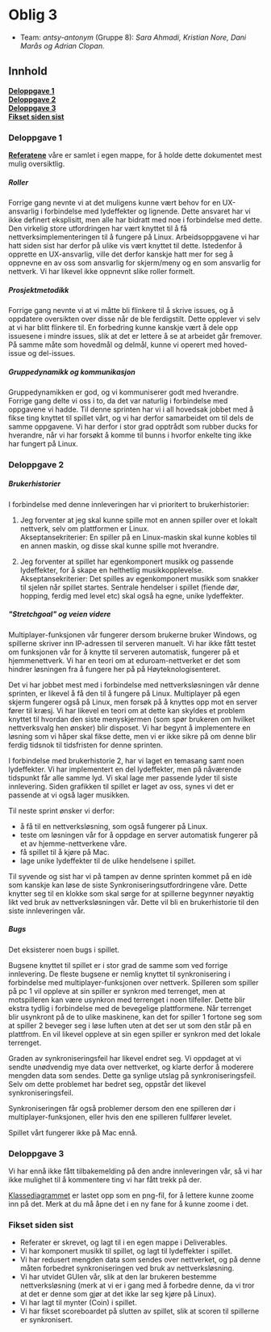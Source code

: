 # Oblig 3

* Team: *antsy-antonym* (Gruppe 8): *Sara Ahmadi, Kristian Nore, Dani Marås og Adrian Clopan.*



## Innhold
**[Deloppgave 1](https://git.app.uib.no/inf112-oblig/inf112.22v.libgdx-template/-/blob/master/Deliverables/ObligatoriskOppgave3.md#deloppgave-1)<br>
[Deloppgave 2](https://git.app.uib.no/inf112-oblig/inf112.22v.libgdx-template/-/blob/master/Deliverables/ObligatoriskOppgave3.md#deloppgave-2)<br>
[Deloppgave 3](https://git.app.uib.no/inf112-oblig/inf112.22v.libgdx-template/-/blob/master/Deliverables/ObligatoriskOppgave3.md#deloppgave-3)<br>
[Fikset siden sist](https://git.app.uib.no/inf112-oblig/inf112.22v.libgdx-template/-/blob/master/Deliverables/ObligatoriskOppgave3.md#fikset-siden-sist)**


### Deloppgave 1

**[Referatene](https://git.app.uib.no/inf112-oblig/inf112.22v.libgdx-template/-/blob/master/Deliverables/Referat)** våre er samlet i egen mappe, for å holde dette dokumentet mest mulig oversiktlig.

##### Roller
Forrige gang nevnte vi at det muligens kunne vært behov for en UX-ansvarlig i forbindelse med lydeffekter og lignende. Dette ansvaret har vi ikke definert eksplisitt, men alle har bidratt med noe i forbindelse med dette. Den virkelig store utfordringen har vært knyttet til å få nettverksimplementeringen til å fungere på Linux. Arbeidsoppgavene vi har hatt siden sist har derfor på ulike vis vært knyttet til dette. Istedenfor å opprette en UX-ansvarlig, ville det derfor kanskje hatt mer for seg å oppnevne en av oss som ansvarlig for skjerm/meny og en som ansvarlig for nettverk. Vi har likevel ikke oppnevnt slike roller formelt.



##### Prosjektmetodikk
Forrige gang nevnte vi at vi måtte bli flinkere til å skrive issues, og å oppdatere oversikten over disse når de ble ferdigstilt. Dette opplever vi selv at vi har blitt flinkere til. En forbedring kunne kanskje vært å dele opp issuesene i mindre issues, slik at det er lettere å se at arbeidet går fremover. På samme måte som hovedmål og delmål, kunne vi operert med hoved-issue og del-issues.

##### Gruppedynamikk og kommunikasjon
Gruppedynamikken er god, og vi kommuniserer godt med hverandre. Forrige gang delte vi oss i to, da det var naturlig i forbindelse med oppgavene vi hadde. Til denne sprinten har vi i all hovedsak jobbet med å fikse ting knyttet til spillet vårt, og vi har derfor samarbeidet om til dels de samme oppgavene. Vi har derfor i stor grad opptrådt som rubber ducks for hverandre, når vi har forsøkt å komme til bunns i hvorfor enkelte ting ikke har fungert på Linux.

### Deloppgave 2
##### Brukerhistorier
I forbindelse med denne innleveringen har vi prioritert to brukerhistorier:

1) Jeg forventer at jeg skal kunne spille mot en annen spiller over et lokalt nettverk, selv om plattformen er Linux.  
Akseptansekriterier: En spiller på en Linux-maskin skal kunne kobles til en annen maskin, og disse skal kunne spille mot hverandre.

2) Jeg forventer at spillet har egenkomponert musikk og passende lydeffekter, for å skape en helthetlig musikkopplevelse.  
Akseptansekriterier: Det spilles av egenkomponert musikk som snakker til sjelen når spillet startes. Sentrale hendelser i spillet (fiende dør, hopping, ferdig med level etc) skal også ha egne, unike lydeffekter.

##### "Stretchgoal" og veien videre
Multiplayer-funksjonen vår fungerer dersom brukerne bruker Windows, og spillerne skriver inn IP-adressen til serveren manuelt. Vi har ikke fått testet om funksjonen vår for å knytte til serveren automatisk, fungerer på et hjemmenettverk. Vi har en teori om at eduroam-nettverket er det som hindrer løsningen fra å fungere her på på Høyteknologisenteret.

Det vi har jobbet mest med i forbindelse med nettverksløsningen vår denne sprinten, er likevel å få den til å fungere på Linux. Multiplayer på egen skjerm fungerer også på Linux, men forsøk på å knyttes opp mot en server fører til kræsj. Vi har likevel en teori om at dette kan skyldes et problem knyttet til hvordan den siste menyskjermen (som spør brukeren om hvilket nettverksvalg hen ønsker) blir disposet. Vi har begynt å implementere en løsning som vi håper skal fikse dette, men vi er ikke sikre på om denne blir ferdig tidsnok til tidsfristen for denne sprinten.

I forbindelse med brukerhistorie 2, har vi laget en temasang samt noen lydeffekter. Vi har implementert en del lydeffekter, men på nåværende tidspunkt får alle samme lyd. Vi skal lage mer passende lyder til siste innlevering. Siden grafikken til spillet er laget av oss, synes vi det er passende at vi også lager musikken.  

Til neste sprint ønsker vi derfor:
- å få til en nettverksløsning, som også fungerer på Linux. 
- teste om løsningen vår for å oppdage en server automatisk fungerer på et av hjemme-nettverkene våre. 
- få spillet til å kjøre på Mac. 
- lage unike lydeffekter til de ulike hendelsene i spillet. 

Til syvende og sist har vi på tampen av denne sprinten kommet på en idè som kanskje kan løse de siste Synkroniseringsutfordringene våre. Dette knytter seg til en klokke som skal sørge for at spillerne begynner nøyaktig likt ved bruk av nettverksløsningen vår. Dette vil bli en brukerhistorie til den siste innleveringen vår.

##### Bugs
Det eksisterer noen bugs i spillet.

Bugsene knyttet til spillet er i stor grad de samme som ved forrige innlevering. De fleste bugsene er nemlig knyttet til synkronisering i forbindelse med multiplayer-funksjonen over nettverk. Spilleren som spiller på pc 1 vil oppleve at sin spiller er synkron med terrenget, men at motspilleren kan være usynkron med terrenget i noen tilfeller. Dette blir ekstra tydlig i forbindelse med de bevegelige plattformene. Når terrenget blir usynkront på de to ulike maskinene, kan det for spiller 1 fortone seg som at spiller 2 beveger seg i løse luften uten at det ser ut som den står på en plattfrom. En vil likevel oppleve at sin egen spiller er synkron med det lokale terrenget.  

Graden av synkroniseringsfeil har likevel endret seg. Vi oppdaget at vi sendte unødvendig mye data over nettverket, og klarte derfor å moderere mengden data som sendes. Dette ga synlige utslag på synkroniseringsfeil. Selv om dette problemet har bedret seg, oppstår det likevel synkroniseringsfeil.

Synkroniseringen får også problemer dersom den ene spilleren dør i multiplayer-funksjonen, eller hvis den ene spilleren fullfører levelet.

Spillet vårt fungerer ikke på Mac ennå.

### Deloppgave 3
Vi har ennå ikke fått tilbakemelding på den andre innleveringen vår, så vi har ikke mulighet til å kommentere ting vi har fått trekk på der.

[Klassediagrammet](https://git.app.uib.no/inf112-oblig/inf112.22v.libgdx-template/-/blob/master/Deliverables/Images/KlassediagramOblig3.png) er lastet opp som en png-fil, for å lettere kunne zoome inn på det. Merk at du må åpne det i en ny fane for å kunne zoome i det.

### Fikset siden sist 
- Referater er skrevet, og lagt til i en egen mappe i Deliverables.
- Vi har komponert musikk til spillet, og lagt til lydeffekter i spillet.
- Vi har redusert mengden data som sendes over nettverket, og på denne måten forbedret synkroniseringen ved bruk av nettverksløsning.
- Vi har utvidet GUIen vår, slik at den lar brukeren bestemme nettverksløsning (merk at vi er i gang med å forbedre denne, da vi tror at det er denne som gjør at det ikke lar seg kjøre på Linux).
- Vi har lagt til mynter (Coin) i spillet.
- Vi har fikset scoreboardet på slutten av spillet, slik at scoren til spillerne er synkronisert.



